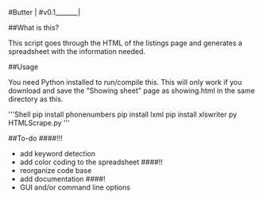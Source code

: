#Butter     |
#v0.1_______|

##What is this?

This script goes through the HTML of the listings page and generates a spreadsheet with the information needed.

##Usage

You need Python installed to run/compile this.
This will only work if you download and save the "Showing sheet" page as showing.html in the same directory as this.

'''Shell
 pip install phonenumbers
 pip install lxml
 pip install xlswriter
 py HTMLScrape.py
'''

##To-do
####!!!
- add keyword detection
- add color coding to the spreadsheet
####!!
- reorganize code base
- add documentation
####!
- GUI and/or command line options
